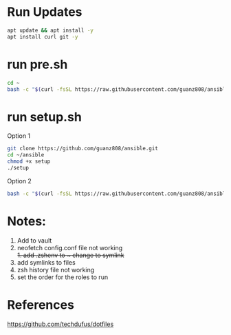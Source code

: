 # Run Updates
```bash
apt update && apt install -y  
apt install curl git -y  
```
# run pre.sh
```bash
cd ~  
bash -c "$(curl -fsSL https://raw.githubusercontent.com/guanz808/ansible/upgrade/pre.sh)"
``` 
# run setup.sh
Option 1 
```bash
git clone https://github.com/guanz808/ansible.git
cd ~/ansible
chmod +x setup 
./setup
```
Option 2 
```bash
bash -c "$(curl -fsSL https://raw.githubusercontent.com/guanz808/ansible/upgrade/setup)"
```


# Notes:
1. Add <userName> to vault
1. neofetch config.conf file not working  
~~1. add .zshenv to ~ change to symlink~~
1. add symlinks to files
1. zsh history file not working
1. set the order for the roles to run

# References
https://github.com/techdufus/dotfiles